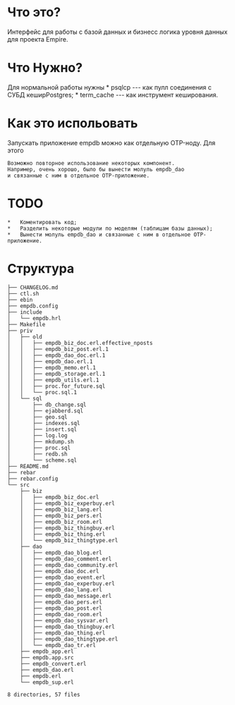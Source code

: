 # Что это?

Интерфейс для работы с базой данных и бизнесс логика уровня данных
для проекта Empire.

# Что Нужно?

Для нормальной работы нужны
    *   psqlcp --- как пулл соединения с СУБД  кеширPostgres;
    *   term_cache --- как инструмент кеширования.


# Как это испольовать

Запускать приложение empdb можно как отдельную OTP-ноду.
Для этого


    Возможно повторное использование некоторых компонент.
    Например, очень хорошо, было бы вынести молуль empdb_dao
    и связанные с ним в отдельное OTP-приложение.

    
# TODO
    *   Коментировать код;
    *   Разделить некоторые модули по моделям (таблицам базы данных);
    *   Вынести молуль empdb_dao и связанные с ним в отдельное OTP-приложение.

# Структура

    ├── CHANGELOG.md
    ├── ctl.sh
    ├── ebin
    ├── empdb.config
    ├── include
    │   └── empdb.hrl
    ├── Makefile
    ├── priv
    │   ├── old
    │   │   ├── empdb_biz_doc.erl.effective_nposts
    │   │   ├── empdb_biz_post.erl.1
    │   │   ├── empdb_dao_doc.erl.1
    │   │   ├── empdb_dao.erl.1
    │   │   ├── empdb_memo.erl.1
    │   │   ├── empdb_storage.erl.1
    │   │   ├── empdb_utils.erl.1
    │   │   ├── proc.for_future.sql
    │   │   └── proc.sql.1
    │   └── sql
    │       ├── db_change.sql
    │       ├── ejabberd.sql
    │       ├── geo.sql
    │       ├── indexes.sql
    │       ├── insert.sql
    │       ├── log.log
    │       ├── mkdump.sh
    │       ├── proc.sql
    │       ├── redb.sh
    │       └── scheme.sql
    ├── README.md
    ├── rebar
    ├── rebar.config
    └── src
        ├── biz
        │   ├── empdb_biz_doc.erl
        │   ├── empdb_biz_experbuy.erl
        │   ├── empdb_biz_lang.erl
        │   ├── empdb_biz_pers.erl
        │   ├── empdb_biz_room.erl
        │   ├── empdb_biz_thingbuy.erl
        │   ├── empdb_biz_thing.erl
        │   └── empdb_biz_thingtype.erl
        ├── dao
        │   ├── empdb_dao_blog.erl
        │   ├── empdb_dao_comment.erl
        │   ├── empdb_dao_community.erl
        │   ├── empdb_dao_doc.erl
        │   ├── empdb_dao_event.erl
        │   ├── empdb_dao_experbuy.erl
        │   ├── empdb_dao_lang.erl
        │   ├── empdb_dao_message.erl
        │   ├── empdb_dao_pers.erl
        │   ├── empdb_dao_post.erl
        │   ├── empdb_dao_room.erl
        │   ├── empdb_dao_sysvar.erl
        │   ├── empdb_dao_thingbuy.erl
        │   ├── empdb_dao_thing.erl
        │   ├── empdb_dao_thingtype.erl
        │   └── empdb_dao_tr.erl
        ├── empdb_app.erl
        ├── empdb.app.src
        ├── empdb_convert.erl
        ├── empdb_dao.erl
        ├── empdb.erl
        └── empdb_sup.erl

    8 directories, 57 files
